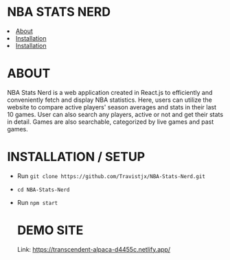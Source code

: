 # NBA STATS NERD
<li><a href = "#about">About</a></li>
<li><a href = "#installation--setup">Installation</a></li>
<li><a href = "#demosite">Installation</a></li>

# ABOUT
NBA Stats Nerd is a web application created in React.js to efficiently and conveniently fetch and display NBA statistics. Here, users can utilize the website to compare active players' season averages and stats in their last 10 games. User can also search any players, active or not and get their stats in detail. Games are also searchable, categorized by live games and past games.

# INSTALLATION / SETUP
- Run ```git clone https://github.com/Travistjx/NBA-Stats-Nerd.git```<br/>
- ```cd NBA-Stats-Nerd```<br/>
- Run ```npm start```

  # DEMO SITE
  Link: https://transcendent-alpaca-d4455c.netlify.app/
